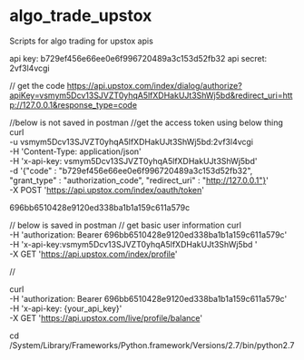 # algo_trade_upstox
Scripts for algo trading for upstox apis


api key: b729ef456e66ee0e6f996720489a3c153d52fb32
api secret:   2vf3l4vcgi

// get the code
https://api.upstox.com/index/dialog/authorize?apiKey=vsmym5Dcv13SJVZT0yhqA5lfXDHakUJt3ShWj5bd&redirect_uri=http://127.0.0.1&response_type=code



//below is not saved in postman
//get the access token using below thing
curl \
-u vsmym5Dcv13SJVZT0yhqA5lfXDHakUJt3ShWj5bd:2vf3l4vcgi \
-H 'Content-Type: application/json' \
-H 'x-api-key: vsmym5Dcv13SJVZT0yhqA5lfXDHakUJt3ShWj5bd' \
-d '{"code" : "b729ef456e66ee0e6f996720489a3c153d52fb32", "grant_type" : "authorization_code", "redirect_uri" : "http://127.0.0.1"}' \
-X POST 'https://api.upstox.com/index/oauth/token'

696bb6510428e9120ed338ba1b1a159c611a579c


// below is saved in postman
// get basic user information
curl \
-H 'authorization: Bearer 696bb6510428e9120ed338ba1b1a159c611a579c' \
-H 'x-api-key:vsmym5Dcv13SJVZT0yhqA5lfXDHakUJt3ShWj5bd ' \
-X GET 'https://api.upstox.com/index/profile'


//


curl \
-H 'authorization: Bearer 696bb6510428e9120ed338ba1b1a159c611a579c' \
-H 'x-api-key: {your_api_key}' \
-X GET 'https://api.upstox.com/live/profile/balance'

cd /System/Library/Frameworks/Python.framework/Versions/2.7/bin/python2.7